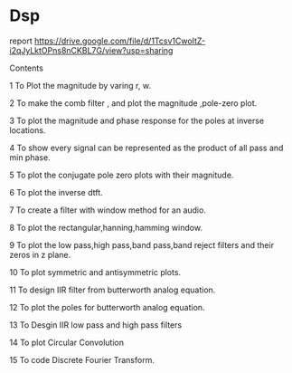 # Dsp
report https://drive.google.com/file/d/1Tcsv1CwoItZ-i2qJyLktOPns8nCKBL7G/view?usp=sharing 

Contents

1 To Plot the magnitude by varing r, w.

2 To make the comb filter , and plot the magnitude ,pole-zero plot. 

3 To plot the magnitude and phase response for the poles at inverse locations. 

4 To show every signal can be represented as the product of all pass and min phase. 

5 To plot the conjugate pole zero plots with their magnitude. 

6 To plot the inverse dtft. 

7 To create a filter with window method for an audio.

8 To plot the rectangular,hanning,hamming window. 

9 To plot the low pass,high pass,band pass,band reject filters and their zeros in z plane. 

10 To plot symmetric and antisymmetric plots. 

11 To design IIR filter from butterworth analog equation. 

12 To plot the poles for butterworth analog equation. 

13 To Desgin IIR low pass and high pass filters 

14 To plot Circular Convolution 

15 To code Discrete Fourier Transform. 
